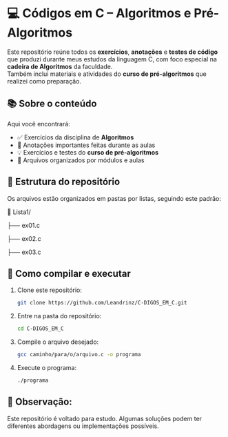 # 💻 Códigos em C – Algoritmos e Pré-Algoritmos

Este repositório reúne todos os **exercícios**, **anotações** e **testes de código** que produzi durante meus estudos da linguagem C, com foco especial na **cadeira de Algoritmos** da faculdade.  
Também inclui materiais e atividades do **curso de pré-algoritmos** que realizei como preparação.

## 📚 Sobre o conteúdo
Aqui você encontrará:
- ✅ Exercícios da disciplina de **Algoritmos**
- 📜 Anotações importantes feitas durante as aulas
- 💡 Exercícios e testes do **curso de pré-algoritmos**
- 🔄 Arquivos organizados por módulos e aulas

## 📂 Estrutura do repositório
Os arquivos estão organizados em pastas por listas, seguindo este padrão:

📁 Lista1/ 

├── ex01.c

├── ex02.c

├── ex03.c


## 🚀 Como compilar e executar
1. Clone este repositório:
   ```bash
   git clone https://github.com/Leandrinz/C-DIGOS_EM_C.git
2. Entre na pasta do repositório:
   ```bash
   cd C-DIGOS_EM_C
3. Compile o arquivo desejado:
   ```bash
   gcc caminho/para/o/arquivo.c -o programa
4. Execute o programa:
    ```bash
    ./programa

## 💬 Observação: 
Este repositório é voltado para estudo. Algumas soluções podem ter diferentes abordagens ou implementações possíveis.
